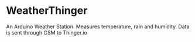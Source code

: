# WeatherThinger
An Arduino Weather Station. Measures temperature, rain and humidity. Data is sent through GSM to Thinger.io
